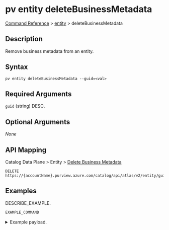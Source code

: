 # pv entity deleteBusinessMetadata
[Command Reference](../../../README.md#command-reference) > [entity](./main.md) > deleteBusinessMetadata

## Description
Remove business metadata from an entity.

## Syntax
```
pv entity deleteBusinessMetadata --guid=<val>
```

## Required Arguments
`guid` (string)
DESC.

## Optional Arguments
*None*

## API Mapping
Catalog Data Plane > Entity > [Delete Business Metadata](https://docs.microsoft.com/en-us/rest/api/purview/catalogdataplane/entity/delete-business-metadata)
```
DELETE https://{accountName}.purview.azure.com/catalog/api/atlas/v2/entity/guid/{guid}/businessmetadata
```

## Examples
DESCRIBE_EXAMPLE.
```powershell
EXAMPLE_COMMAND
```
<details><summary>Example payload.</summary>
<p>

```json
PASTE_JSON_HERE
```
</p>
</details>